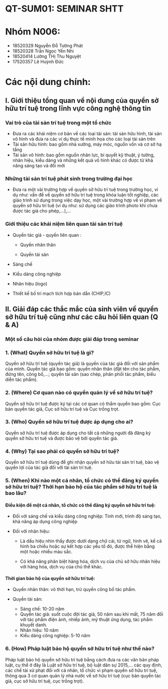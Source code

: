 # QT-SUM01: SEMINAR SHTT
# Nhóm N006:
- 18520329 Nguyễn Đỗ Tường Phát
- 18520328 Trần Ngọc Yến Nhi
- 18520414 Lường THị Thu Nguyệt
- 17520357 Lê Huỳnh Đức

# Các nội dung chính:

## I. Giới thiệu tổng quan về nội dung của quyền sở hữu trí tuệ trong lĩnh vực công nghệ thông tin

### Vai trò của tài sản trí tuệ trong một tổ chức
- Đưa ra các khái niệm cơ bản về các loại tài sản: tài sản hữu hình, tài sản vô hình và đưa ra các ví dụ thực tế minh họa cho các loại tài sản trên
- Tài sản hữu hình: bao gồm nhà xưởng, máy móc, nguồn vốn và cơ sở hạ tầng
- Tài sản vô hình: bao gồm nguồn nhân lực, bí quyết kỹ thuật, ý tưởng, nhãn hiệu, kiểu dáng và những kết quả vô hình khác có được từ khả năng sáng tạo và đổi mới

### Những tài sản trí tuệ phát sinh trong trường đại học

- Đưa ra một vài trường hợp về quyền sở hữu trí tuệ trong trường học, ví dụ như: vấn đề về quyền sở hữu trí tuệ trong khóa luận tốt nghiệp, các giáo trình sử dụng trong việc dạy học, một vài trường hợp về vi phạm về quyền sở hữu trí tuệ (ví dụ như: sử dụng các giáo trình photo khi chưa được tác giả cho phép,…),…

### Giới thiệu các khái niệm liên quan tài sản trí tuệ

- Quyền tác giả - quyền liên quan :

    + Quyền nhân thân

    + Quyền tài sản

- Sáng chế

- Kiểu dáng công nghiệp

- Nhãn hiệu (logo)

- Thiết kế bố trí mạch tích hợp bán dẫn (CHIP,IC)

## II. Giải đáp các thắc mắc của sinh viên về quyền sở hữu trí tuệ cũng như các câu hỏi liên quan (Q & A)

### Một số câu hỏi của nhóm được giải đáp trong seminar

### 1. (What) Quyền sở hữu trí tuệ là gì?

  Quyền sở hữu trí tuệ (quyền tác giả) là quyền của tác giả đối với sản phẩm của mình. Quyền tác giả bao gồm: quyền nhân thân (đặt tên cho tác phẩm, đứng tên, công bố,...; quyền tài sản (sao chép, phân phối tác phẩm, biểu diễn tác phẩm).

### 2. (Where) Cơ quan nào có quyền quản lý về sở hữu trí tuệ?

  Quyền sở hữu trí tuệ được ký tại các cơ quan có thẩm quyền bao gồm: Cục bản quyền tác giả, Cục sở hữu trí tuệ và Cục trồng trọt.

### 3. (Who) Quyền sở hữu trí tuệ được áp dụng cho ai?

  Quyền sở hữu trí tuệ được áp dụng cho tất cả những người đã đăng ký quyền sở hữu trí tuệ và được bảo vệ bởi quyền tác giả.

### 4. (Why) Tại sao phải có quyền sở hữu trí tuệ? 

  Quyền sở hữu trí tuệ dùng để ghi nhận quyền sở hữu tài sản trí tuệ, bảo vệ quyền lợi của tác giả đối với tài sản trí tuệ.

### 5. (When) Khi nào một cá nhân, tổ chức có thể đăng ký quyền sở hữu trí tuệ? Thời hạn bảo hộ của tác phẩm sở hữu trí tuệ là bao lâu?

####  Điều kiện để một cá nhân, tổ chức có thể đăng ký quyền sở hữu trí tuệ:

- Đối với sáng chế và kiểu dáng công nghiệp: Tính mới, trình độ sáng tạo, khả năng áp dụng công nghiệp

- Đối với nhãn hiệu:

  + Là dấu hiệu nhìn thấy được dưới dạng chữ cái, từ ngữ, hình vẽ, kể cả hình ba chiều hoặc sự kết hợp các yếu tố đó, được thể hiện bằng một hoặc nhiều màu sắc.

  + Có khả năng phân biệt hàng hóa, dịch vụ của chủ sở hữu nhãn hiệu với hàng hóa, dịch vụ của chủ thể khác.

#### Thời gian bảo hộ của quyền sở hữu trí tuệ:

- Quyền nhân thân: vô thời hạn, trừ quyền công bố tác phẩm.

- Quyền tài sản: 
    + Sáng chế: 10-20 năm
    + Quyền tác giả: suốt cuộc đời tác giả, 50 năm sau khi mất, 75 năm đối với tác phẩm điện ảnh, nhiếp ảnh, mỹ thuật ứng dụng, tác phẩm khuyết danh.
    + Nhãn hiệu: 10 năm
    + Kiểu dáng công nghiệp: 5-10 năm
### 6. (How)  Pháp luật bảo hộ quyền sở hữu trí tuệ như thế nào? 

  Pháp luật bảo hộ quyền sở hữu trí tuệ bằng cách đưa ra các văn bản pháp luật, cụ thể ở đây là Luật sở hữu trí tuệ, bộ luật dân sự 2015,... các quy định, các chế tài xử phạt đối với cá nhân, tổ chức vi phạm quyền sở hữu trí tuệ, thông qua 3 cơ quan quản lý nhà nước về sở hữu trí tuệ (cục bản quyền tác giả, cục sở hữu trí tuệ, cục trồng trọt).